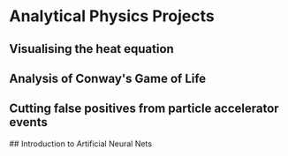 # Analytical Physics Projects
## Visualising the heat equation
## Analysis of Conway's Game of Life
## Cutting false positives from particle accelerator events
## Introduction to Artificial Neural Nets
